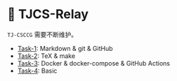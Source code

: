 # :apple: TJCS-Relay

`TJ-CSCCG` 需要不断维护。

* [Task-1](2022/Tasks/Task-1/): Markdown & git & GitHub
* [Task-2](2022/Tasks/Task-2/): TeX & make
* [Task-3](2022/Tasks/Task-3/): Docker & docker-compose & GitHub Actions
* [Task-4](2022/Tasks/Task-4/): Basic
